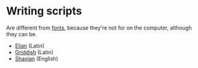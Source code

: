 # Writing scripts

Are different from [fonts](../fonts/readme.md), because they're not for on the computer, although they can be.

* [Elian](./elian/readme.md) (Latin)
* [Griddish](./griddish/readme.md) (Latin)
* [Shavian](./shavian/readme.md) (English)
